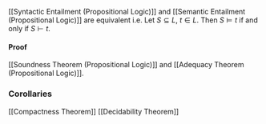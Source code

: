 [[Syntactic Entailment (Propositional Logic)]] and [[Semantic Entailment (Propositional Logic)]] are equivalent 
i.e.
Let $S\subseteq L$, $t\in L$. Then $S\models t$ if and only if $S\vdash t$.
#### Proof
[[Soundness Theorem (Propositional Logic)]] and [[Adequacy Theorem (Propositional Logic)]].

### Corollaries
[[Compactness Theorem]]
[[Decidability Theorem]]